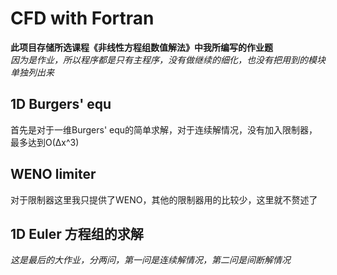#  CFD with Fortran
**此项目存储所选课程《非线性方程组数值解法》中我所编写的作业题**  
*因为是作业，所以程序都是只有主程序，没有做继续的细化，也没有把用到的模块单独列出来*
## 1D Burgers' equ
首先是对于一维Burgers' equ的简单求解，对于连续解情况，没有加入限制器，最多达到O(Δx^3)

## WENO limiter
对于限制器这里我只提供了WENO，其他的限制器用的比较少，这里就不赘述了

## 1D Euler 方程组的求解
*这是最后的大作业，分两问，第一问是连续解情况，第二问是间断解情况*

